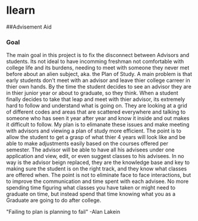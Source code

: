 # Ilearn
##Advisement Aid

### Goal
  The main goal in this project is to fix the disconnect between Advisors and students. Its not ideal to have incomming freshman not comfortable with college life and its burdens, needing to meet with someone they never met before about an alien subject, aka. the Plan of Study. A main problem is that early students don't meet with an advisor and leave thier college carreer in thier own hands. By the time the student decides to see an advisor they are in thier junior year or about to graduate, so they think. When a student finally decides to take that leap and meet with thier advisor, its extremely hard to follow and understand what is going on. They are looking at a grid of different codes and areas that are scattered everywhere and talking to someone who has seen it year after year and know it inside and out makes it difficult to follow. My plan is to elimanate these issues and make meeting with advisors and viewing a plan of study more efficient. The point is to allow the student to get a grasp of what thier 4 years will look like and be able to make adjustments easily based on the courses offered per semester. The advisor will be able to have all his advisees under one application and view, edit, or even suggest classes to his advisees. In no way is the advisor beign replaced, they are the knowledge base and key to making sure the student is on the right track, and they know what classes are offered when. The point is not to eliminate face to face interactions, but to improve the communication and time spent with each advisee. No more spending time figuring what classes you have taken or might need to graduate on time, but instead spend that time knowing what you as a Graduate are going to do after college. 
  
  "Failing to plan is planning to fail"
                          -Alan Lakein
